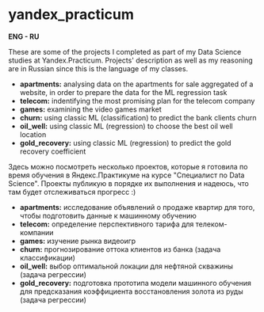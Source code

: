 # yandex_practicum
<b>ENG - RU</b>

These are some of the projects I completed as part of my Data Science studies at Yandex.Practicum. Projects' description as well as my reasoning are in Russian since this is the language of my classes.
- <b>apartments:</b> analysing data on the apartments for sale aggregated of a website, in order to prepare the data for the ML regression task
- <b>telecom:</b> indentifying the most promising plan for the telecom company
- <b>games:</b> examining the video games market
- <b>churn:</b> using classic ML (classification) to predict the bank clients churn 
- <b>oil_well:</b> using classic ML (regression) to choose the best oil well location
- <b>gold_recovery:</b> using classic ML (regression) to predict the gold recovery coefficient 

Здесь можно посмотреть несколько проектов, которые я готовила по время обучения в Яндекс.Практикуме на курсе "Специалист по Data Science". Проекты публикую в порядке их выполнения и надеюсь, что там будет отслеживаться прогресс :)
- <b>apartments:</b> исследование объявлений о продаже квартир для того, чтобы подготовить данные к машинному обучению
- <b>telecom:</b> определение перспективного тарифа для телеком-компании
- <b>games:</b> изучение рынка видеоигр
- <b>churn:</b> прогнозирование оттока клиентов из банка (задача классификации)
- <b>oil_well:</b> выбор оптимальной локации для нефтяной скважины (задача регрессии)
- <b>gold_recovery:</b> подготовка прототипа модели машинного обучения для предсказания коэффициента восстановления золота из руды (задача регрессии)
